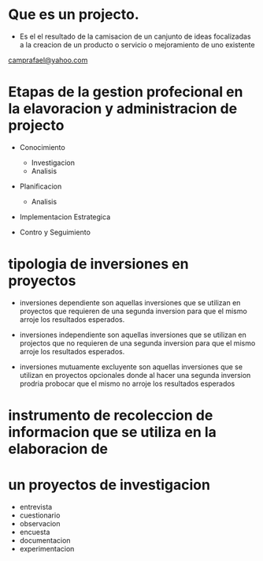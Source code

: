 
# Que es un projecto.
- Es el el resultado de la camisacion de un canjunto de ideas focalizadas
  a la creacion   de un producto o servicio o mejoramiento de uno existente



camprafael@yahoo.com

# Etapas de la gestion profecional en la elavoracion y administracion de projecto

* Conocimiento
  - Investigacion
  - Analisis  

* Planificacion
  - Analisis

* Implementacion Estrategica

* Contro y Seguimiento

# tipologia de inversiones en proyectos

- inversiones dependiente
  son aquellas inversiones que se utilizan en proyectos que requieren de una
  segunda inversion para que el mismo arroje los resultados esperados.

- inversiones independiente
  son aquellas inversiones que se utilizan en projectos que no requieren de una
  segunda inversion para que el mismo arroje los resultados esperados.

- inversiones mutuamente excluyente
  son aquellas inversiones que se utilizan en proyectos opcionales donde al hacer
  una segunda inversion prodria probocar que el  mismo no arroje los resultados
  esperados

# instrumento de recoleccion de informacion que se utiliza en la elaboracion de
# un proyectos de investigacion

- entrevista
- cuestionario
- observacion
- encuesta
- documentacion
- experimentacion
